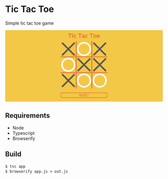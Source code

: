 # Tic Tac Toe

Simple tic tac toe game 

![demo](splash.png)

## Requirements 

- Node
- Typescript
- Browserify

## Build

    $ tsc app
    $ browserify app.js > out.js
